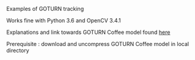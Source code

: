 Examples of GOTURN tracking

Works fine with Python 3.6 and OpenCV 3.4.1

Explanations and link towards GOTURN Coffee model found [here](https://www.learnopencv.com/goturn-deep-learning-based-object-tracking/)

Prerequisite : download and uncompress GOTURN Coffee model in local directory